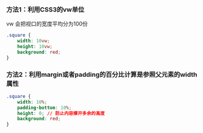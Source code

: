 ### 方法1：利用CSS3的vw单位

vw 会把视口的宽度平均分为100份

```css
.square {
    width: 10vw;
    height: 10vw;
    background: red;
}
```

### 方法2：利用margin或者padding的百分比计算是参照父元素的width属性

```css
.square {
    width: 10%;
    padding-bottom: 10%; 
    height: 0; // 防止内容撑开多余的高度
    background: red;
}
```
